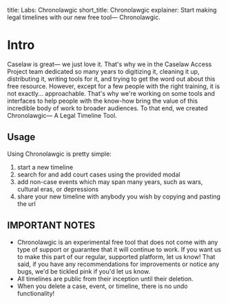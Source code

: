 title: Labs: Chronolawgic
short_title: Chronolawgic
explainer: Start making legal timelines with our new free tool— Chronolawgic.

# Intro
Caselaw is great— we just love it. That's why we in the Caselaw Access Project team dedicated so many years to digitizing it, cleaning it up, distributing it, writing tools for it, and trying to get the word out about this free resource. However, except for a few people with the right training, it is not exactly... approachable. That's why we're working on some tools and interfaces to help people with the know-how bring the value of this incredible body of work to broader audiences. To that end, we created Chronolawgic— A Legal Timeline Tool.

## Usage

Using Chronolawgic is pretty simple: 

1. start a new timeline
2. search for and add court cases using the provided modal 
3. add non-case events which may span many years, such as wars, cultural eras, or depressions
4. share your new timeline with anybody you wish by copying and pasting the url

## IMPORTANT NOTES

* Chronolawgic is an experimental free tool that does not come with any type of support or guarantee that it will continue to work. If you want us to make this part of our regular, supported platform, let us know! That said, if you have any recommendations for improvements or notice any bugs, we'd be tickled pink if you'd let us know.
* All timelines are public from their inception until their deletion. 
* When you delete a case, event, or timeline, there is no undo functionality!